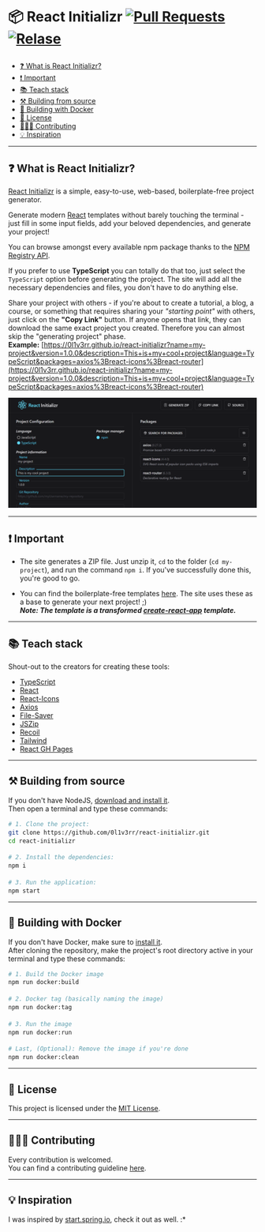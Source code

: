 <h1> 

📦 React Initializr <a href="https://makeapullrequest.com"><img src="https://img.shields.io/badge/PRs-welcome-brightgreen.svg" alt="Pull Requests"></a> <a href="https://github.com/0l1v3rr/react-initializr/releases"><img src="https://img.shields.io/github/release/0l1v3rr/react-initializr.svg" alt="Relase"></a>

</h1>

- [❓ What is React Initializr?](#-what-is-react-initializr)
- [❗ Important](#-important)
- [📚 Teach stack](#-teach-stack)
- [⚒️ Building from source](#️-building-from-source)
- [🐋 Building with Docker](#-building-with-docker)
- [📝 License](#-license)
- [🧑‍🤝‍🧑 Contributing](#-contributing)
- [💡 Inspiration](#-inspiration)

<hr>

## ❓ What is React Initializr?
<a href="https://0l1v3rr.github.io/react-initializr/" target="_blank">React Initializr</a> is a simple, easy-to-use, web-based, boilerplate-free project generator.  

Generate modern <a href="https://reactjs.org/" target="_blank">React</a> templates without barely touching the terminal - just fill in some input fields, add your beloved dependencies, and generate your project!  

You can browse amongst every available npm package thanks to the <a href="https://github.com/npm/registry" target="_blank">NPM Registry API</a>.

If you prefer to use **TypeScript** you can totally do that too, just select the `TypeScript` option before generating the project. The site will add all the necessary dependencies and files, you don't have to do anything else.  

Share your project with others - if you're about to create a tutorial, a blog, a course, or something that requires sharing your *"starting point"* with others, just click on the **"Copy Link"** button. If anyone opens that link, they can download the same exact project you created. Therefore you can almost skip the "generating project" phase.  
**Example:** [https://0l1v3rr.github.io/react-initializr?name=my-project&version=1.0.0&description=This+is+my+cool+project&language=TypeScript&packages=axios%3Breact-icons%3Breact-router](https://0l1v3rr.github.io/react-initializr?name=my-project&version=1.0.0&description=This+is+my+cool+project&language=TypeScript&packages=axios%3Breact-icons%3Breact-router)

<img src="./images/screenshot_1.png" alt="Screenshot">

<hr>

## ❗ Important
* The site generates a ZIP file. Just unzip it, `cd` to the folder (`cd my-project`), and run the command `npm i`. If you've successfully done this, you're good to go.  

* You can find the boilerplate-free templates [here]([./templates](https://github.com/0l1v3rr/react-initializr/tree/master/templates)). The site uses these as a base to generate your next project! ;)  
***Note: The template is a transformed [create-react-app](https://create-react-app.dev/) template.***

<hr>

## 📚 Teach stack
Shout-out to the creators for creating these tools:
- [TypeScript](https://www.typescriptlang.org/)
- [React](https://reactjs.org/)
- [React-Icons](https://react-icons.github.io/react-icons/)
- [Axios](https://github.com/axios/axios)
- [File-Saver](https://github.com/eligrey/FileSaver.js/)
- [JSZip](https://stuk.github.io/jszip/)
- [Recoil](https://recoiljs.org/)
- [Tailwind](https://tailwindcss.com/)
- [React GH Pages](https://github.com/gitname/react-gh-pages)

<hr>

## ⚒️ Building from source
If you don't have NodeJS, [download and install it](https://nodejs.org/en/).  
Then open a terminal and type these commands:
```sh
# 1. Clone the project:
git clone https://github.com/0l1v3rr/react-initializr.git
cd react-initializr

# 2. Install the dependencies:
npm i

# 3. Run the application:
npm start
``` 

<hr>

## 🐋 Building with Docker
If you don't have Docker, make sure to [install it](https://www.docker.com/get-started/).  
After cloning the repository, make the project's root directory active in your terminal and type these commands:
```sh
# 1. Build the Docker image
npm run docker:build

# 2. Docker tag (basically naming the image)
npm run docker:tag

# 3. Run the image
npm run docker:run

# Last, (Optional): Remove the image if you're done
npm run docker:clean
```

<hr>

## 📝 License
This project is licensed under the [MIT License](LICENSE).

<hr>

## 🧑‍🤝‍🧑 Contributing
Every contribution is welcomed.  
You can find a contributing guideline [here](CONTRIBUTING.md).

<hr>

## 💡 Inspiration
I was inspired by [start.spring.io](https://start.spring.io/), check it out as well. :*